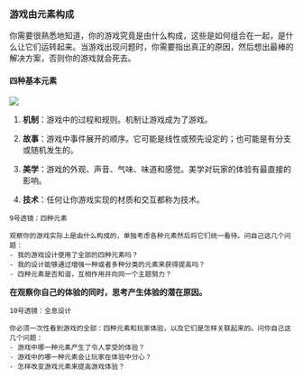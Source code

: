 ### 游戏由元素构成

你需要很熟悉地知道，你的游戏究竟是由什么构成，这些是如何组合在一起，是什么让它们运转起来。当游戏出现问题时，你需要指出真正的原因，然后想出最棒的解决方案，否则你的游戏就会死去。

#### 四种基本元素

![](/assets/Snipaste_2018-03-21_10-15-37.png)

1. **机制**：游戏中的过程和规则。机制让游戏成为了游戏。

2. **故事**：游戏中事件展开的顺序。它可能是线性或预先设定的；也可能是有分支或随机发生的。

3. **美学**：游戏的外观、声音、气味、味道和感觉。美学对玩家的体验有最直接的影响。

4. **技术**：任何让你游戏实现的材质和交互都称为技术。

~~~~
9号透镜：四种元素

观察你的游戏实际上是由什么构成的，单独考虑各种元素然后将它们统一看待。问自己这几个问题：
- 我的游戏设计使用了全部的四种元素吗？
- 我的设计能够通过增强一种或者多种分类的元素来获得提高吗？
- 四种元素是否和谐，互相作用并向同一个主题努力？
~~~~

**在观察你自己的体验的同时，思考产生体验的潜在原因。**

~~~~
10号透镜：全息设计

你必须一次性看到游戏的全部：四种元素和玩家体验，以及它们是怎样关联起来的。问你自己这几个问题：
- 游戏中哪一种元素产生了令人享受的体验？
- 游戏中的哪一种元素会让玩家在体验中分心？
- 怎样改变游戏元素来提高游戏体验？

~~~~


